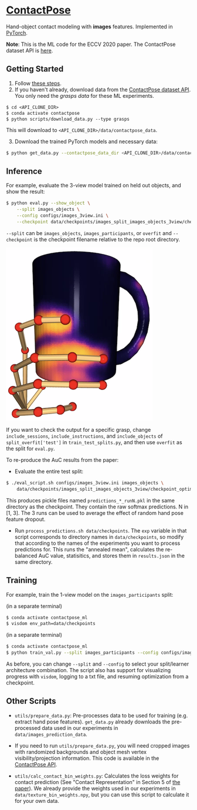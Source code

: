 # [ContactPose](https://contactpose.cc.gatech.edu)

Hand-object contact modeling with **images** features. Implemented
in [PyTorch](https://pytorch.org).

**Note**: This is the ML code for the ECCV 2020 paper. The ContactPose
dataset API is [here](https://github.com/facebookresearch/ContactPose).

## Getting Started

1. Follow [these steps](https://github.com/samarth-robo/ContactPose-ML/tree/master#getting-started).
2. If you haven't already, download data from the [ContactPose dataset API](https://github.com/facebookresearch/ContactPose).
You only need the *grasps data* for these ML experiments.
```
$ cd <API_CLONE_DIR>
$ conda activate contactpose
$ python scripts/download_data.py --type grasps
```
This will download to `<API_CLONE_DIR>/data/contactpose_data`.

3. Download the trained PyTorch models and necessary data:
```bash
$ python get_data.py --contactpose_data_dir <API_CLONE_DIR>/data/contactpose_data 
```

## Inference
For example, evaluate the 3-view model trained on held out objects,
and show the result:
```bash
$ python eval.py --show_object \
    --split images_objects \
    --config configs/images_3view.ini \
    --checkpoint data/checkpoints/images_split_images_objects_3view/checkpoint_optim_6_train_loss=1.780904.pth
```
`--split` can be `images_objects`, `images_participants`, or `overfit` and
`--checkpoint` is the checkpoint filename relative to the repo root directory.

![result.png](result.png)

If you want to check the output for a specific grasp, change `include_sessions`,
`include_instructions`, and `include_objects` of `split_overfit['test']` in 
`train_test_splits.py`, and then use `overfit` as the split for `eval.py`.

To re-produce the AuC results from the paper:
- Evaluate the entire test split:
```bash
$ ./eval_script.sh configs/images_3view.ini images_objects \
    data/checkpoints/images_split_images_objects_3view/checkpoint_optim_6_train_loss=1.780904.pth 0
```
This produces pickle files named `predictions_*_runN.pkl` in the same directory
as the checkpoint. They contain the raw softmax predictions. N in [1, 3]. The
3 runs can be used to average the effect of random hand pose feature dropout.
- Run `process_predictions.sh data/checkpoints`. The `exp` variable in that 
script corresponds to directory names in `data/checkpoints`, so modify that
according to the names of the experiments you want to process predictions for.
This runs the "annealed mean", calculates the re-balanced AuC value, statisitics,
and stores them in `results.json` in the same directory.

## Training
For example, train the 1-view model on the `images_participants` split:

(in a separate terminal)
```bash
$ conda activate contactpose_ml
$ visdom env_path=data/checkpoints
```

(in a separate terminal)
```bash
$ conda activate contactpose_ml 
$ python train_val.py --split images_participants --config configs/images_1view.ini
```
As before, you can change `--split` and `--config` to select your split/learner
architecture combination. The script also has support for visualizing
progress with `visdom`, logging to a txt file, and resuming optimization
from a checkpoint.

## Other Scripts
- `utils/prepare_data.py`: Pre-processes data to be used for training
(e.g. extract hand pose features). `get_data.py` already downloads the
pre-processed data used in our experiments in `data/images_prediction_data`.

- If you need to run `utils/prepare_data.py`, you will need cropped images
with randomized backgrounds and object mesh vertex visibility/projection
information. This code is available in the
[ContactPose API](https://github.com/facebookresearch/ContactPose/blob/master/docs/doc.md#image-preprocessing).

- `utils/calc_contact_bin_weights.py`: Calculates the loss weights for contact
prediction (See "Contact Representation" in Section 5 of
[the paper](https://arxiv.org/abs/2007.09545)). We already provide the weights
used in our experiments in `data/texture_bin_weights.npy`, but you can use this
script to calculate it for your own data.
